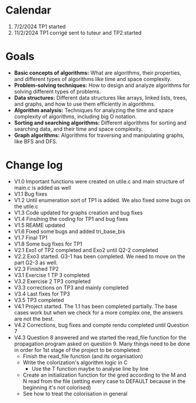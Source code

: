 # Calendar

1. 7/2/2024 TP1 started
2. 11/2/2024 TP1 corrigé sent to tuteur and TP2 started

# Goals

* **Basic concepts of algorithms:** What are algorithms, their properties, and different types of algorithms like time and space complexity.
* **Problem-solving techniques:** How to design and analyze algorithms for solving different types of problems.
* **Data structures:** Different data structures like arrays, linked lists, trees, and graphs, and how to use them efficiently in algorithms.
* **Algorithm analysis:** Techniques for analyzing the time and space complexity of algorithms, including big O notation.
* **Sorting and searching algorithms:** Different algorithms for sorting and searching data, and their time and space complexity.
* **Graph algorithms:** Algorithms for traversing and manipulating graphs, like BFS and DFS.

# Change log

* V1.0 Important functions were created on utile.c and main structure of main.c is added as well
* V1.1 Bug fixes
* V1.2 Until enumeration sort of TP1 is added. We also fixed some bugs on the utile.c
* V1.3 Code updated for graphs creation and bug fixes
* V1.4 Finsihing the coding for TP1 and bug fixes
* V1.5 REAME updated
* V1.6 Fixed some bugs and added tri_base_bis
* V1.7 Final TP1
* V1.8 Some bug fixes for TP1
* V2.1 Exo1 of TP2 completed and Exo2 until Q2-2 completed
* V2.2 Exo3 started. G3-1 has been completed. We need to move on the part G2-3 as well.
* V2.3 Finished TP2
* V3.1 Exercise 1 TP 3 completed
* V3.2 Exercise 2 TP3 completed
* V3.3 corrections on TP3 and mainly completed
* V3.4 Last fixes for TP3
* V3.5 TP3 completed
* V4.1 Project started. The 1.1 has been completed partially. The base cases work but when we check for a more complex one, the answers are not the best.
* V4.2 Corrections, bug fixes and compte rendu completed until Question 7
* V4.3 Question 8 answered and we started the read_file function for the propagation program asked on question 9. Many things need to be done in order for 1st stage of the project to be completed:
  * Finish the read_file function (and its organisation)
  * Write the colorization's algorithm logic in C
    * Use the T function maybe to analyse line by line
  * Create an initialization function for the gred according to the M and N read from the file (setting every case to DEFAULT because in the beginning it's not colorised)
  * See how to treat the colorisation in general
